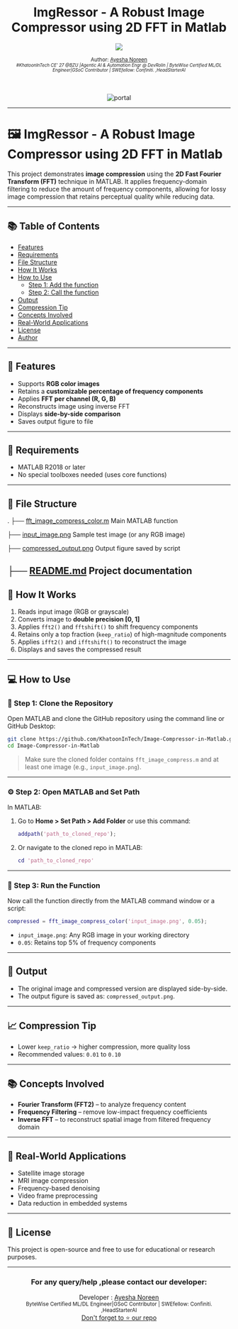 
<div align="center">
  <h1>ImgRessor - A Robust Image Compressor using 2D FFT in Matlab</h1>
  <a class="header-badge" target="_blank" href="https://www.linkedin.com/in/khatoonintech/">
  <img src="https://img.shields.io/badge/style--5eba00.svg?label=LinkedIn&logo=linkedin&style=social">
  </a>
  

<sub>Author:
<a href="https://www.linkedin.com/in/Khatoonintech/" target="_blank">Ayesha Noreen</a><br>
<small> <i>#KhatoonInTech CE' 27 @BZU |Agentic AI & Automation Engr @ DevRolin | ByteWise Certified ML/DL Engineer|GSoC Contributor | SWEfellow: Confiniti. ,HeadStarterAI</i> </small>
</sub>
<br>
<br>
<br>

 ![portal ](../main/compressed_output.png)

</div>

---

#  🖼️ ImgRessor - A Robust Image Compressor using 2D FFT in Matlab


This project demonstrates **image compression** using the **2D Fast Fourier Transform (FFT)** technique in MATLAB. It applies frequency-domain filtering to reduce the amount of frequency components, allowing for lossy image compression that retains perceptual quality while reducing data.

---

## 📚 Table of Contents

- [Features](#features)
- [Requirements](#requirements)
- [File Structure](#file-structure)
- [How It Works](#how-it-works)
- [How to Use](#how-to-use)
  - [Step 1: Add the function](#step-1-add-the-function)
  - [Step 2: Call the function](#step-2-call-the-function)
- [Output](#output)
- [Compression Tip](#compression-tip)
- [Concepts Involved](#concepts-involved)
- [Real-World Applications](#real-world-applications)
- [License](#license)
- [Author](#author)

---

## 📌 Features

- Supports **RGB color images**
- Retains a **customizable percentage of frequency components**
- Applies **FFT per channel (R, G, B)**
- Reconstructs image using inverse FFT
- Displays **side-by-side comparison**
- Saves output figure to file

---

## 🔧 Requirements

- MATLAB R2018 or later
- No special toolboxes needed (uses core functions)

---

## 📂 File Structure


.
├── [fft_image_compress_color.m](../fft_image_compress_color.m)       Main MATLAB function

├── [input_image.png](../input_image.png)                   Sample test image (or any RGB image)

├── [compressed_output.png](../compressed_output.png)            Output figure saved by script

├── [README.md](../README.md)                        Project documentation 
---

## 🚀 How It Works

1. Reads input image (RGB or grayscale)
2. Converts image to **double precision \[0, 1]**
3. Applies `fft2()` and `fftshift()` to shift frequency components
4. Retains only a top fraction (`keep_ratio`) of high-magnitude components
5. Applies `ifft2()` and `ifftshift()` to reconstruct the image
6. Displays and saves the compressed result

---
## 💻 How to Use

### 🔁 Step 1: Clone the Repository

Open MATLAB and clone the GitHub repository using the command line or GitHub Desktop:

```bash
git clone https://github.com/KhatoonInTech/Image-Compressor-in-Matlab.git
cd Image-Compressor-in-Matlab
```

> Make sure the cloned folder contains `fft_image_compress.m` and at least one image (e.g., `input_image.png`).

---

### ⚙️ Step 2: Open MATLAB and Set Path

In MATLAB:

1. Go to **Home > Set Path > Add Folder** or use this command:

   ```matlab
   addpath('path_to_cloned_repo');
   ```

2. Or navigate to the cloned repo in MATLAB:

   ```matlab
   cd 'path_to_cloned_repo'
   ```

---

### 🧪 Step 3: Run the Function

Now call the function directly from the MATLAB command window or a script:

```matlab
compressed = fft_image_compress_color('input_image.png', 0.05);
```

* `input_image.png`: Any RGB image in your working directory
* `0.05`: Retains top 5% of frequency components

---

## 📸 Output

* The original image and compressed version are displayed side-by-side.
* The output figure is saved as: `compressed_output.png`.

---

## 📈 Compression Tip

* Lower `keep_ratio` → higher compression, more quality loss
* Recommended values: `0.01` to `0.10`

---

## 📚 Concepts Involved

* **Fourier Transform (FFT2)** – to analyze frequency content
* **Frequency Filtering** – remove low-impact frequency coefficients
* **Inverse FFT** – to reconstruct spatial image from filtered frequency domain

---

## 🧠 Real-World Applications

* Satellite image storage
* MRI image compression
* Frequency-based denoising
* Video frame preprocessing
* Data reduction in embedded systems

---

## 📝 License

This project is open-source and free to use for educational or research purposes.

---


<div align="center">
<h3>For any query/help ,please contact our developer:</h3>  
Developer : <a href="https://www.linkedin.com/in/Khatoonintech/" target="_blank">Ayesha Noreen</a><br>
   <small> ByteWise Certified ML/DL Engineer|GSoC Contributor | SWEfellow: Confiniti. ,HeadStarterAI </small>
<br> <a href="https://www.github.com/Khatoonintech/" target="_blank"> Don't forget to ⭐ our repo </a><br>


</div>


